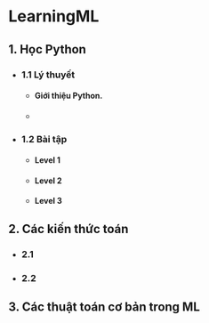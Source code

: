 # LearningML
 ## 1. Học Python  
 * ###  1.1 Lý thuyết  
      * #### Giới thiệu Python.  
      * #### 
* ###  1.2 Bài tập  
  * #### Level 1  
  * #### Level 2  
  * #### Level 3  
 ## 2. Các kiến thức toán  
 * ###  2.1  
 * ###  2.2
 ## 3. Các thuật toán cơ bản trong ML    
